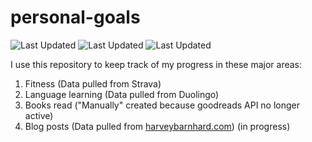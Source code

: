 # personal-goals
![Last Updated](https://img.shields.io/date/1610760787?color=FC4C02&label=Fitness%20Updated&logo=strava)
![Last Updated](https://img.shields.io/date/1610760787?color=7ac70c&label=Language%20Updated&logo=duolingo)
![Last Updated](https://img.shields.io/date/1610760787?color=e9e5cd&label=Books%20Updated&logo=goodreads)

I use this repository to keep track of my progress in these major areas:

1. Fitness (Data pulled from Strava)
2. Language learning (Data pulled from Duolingo)
3. Books read ("Manually" created because goodreads API no longer active)
4. Blog posts (Data pulled from [harveybarnhard.com](https://harveybarnhard.com)) (in progress)
